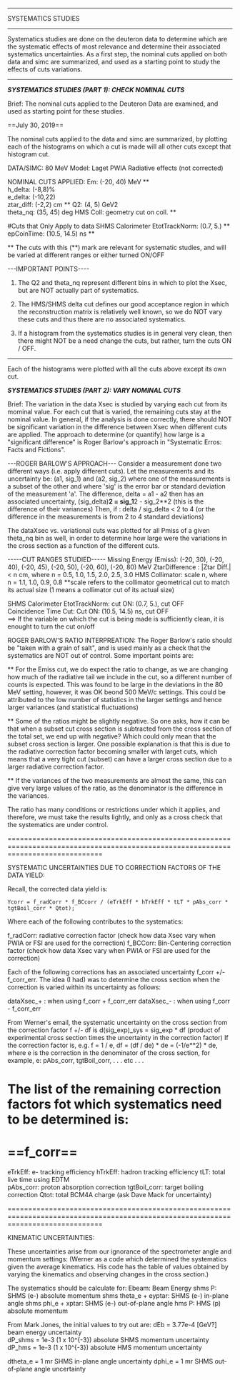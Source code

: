 *********************
SYSTEMATICS STUDIES
*********************

Systematics studies are done on the deuteron data to determine which are the
systematic effects of most relevance and determine their associated systematics
uncertainties.  As a first step, the nominal cuts applied on both data and simc
are summarized, and used as a starting point to study the effects of cuts variations. 

------------------------

***SYSTEMATICS STUDIES (PART 1): CHECK NOMINAL CUTS***

Brief: The nominal cuts applied to the Deuteron Data are examined, and used as starting point for these studies.

==July 30, 2019==

The nominal cuts applied to the data and simc are summarized, by plotting each of the histograms
on which a cut is made will all other cuts except that histogram cut. 

DATA/SIMC: 80 MeV
Model: Laget PWIA
Radiative effects (not corrected)

NOMINAL CUTS APPLIED: 
Em:        (-20, 40) MeV          **    
h_delta:   (-8,8)%  
e_delta:   (-10,22)   
ztar_diff: (-2,2) cm              **
Q2:        (4, 5) GeV2  
theta_nq:  (35, 45) deg
HMS Coll:  geometry cut on coll.  **

#Cuts that Only Apply to data
SHMS Calorimeter EtotTrackNorm: (0.7, 5.)          **    
epCoinTime:                     (10.5, 14.5) ns    **

** The cuts with this (**) mark are relevant for systematic studies, and will be varied at different ranges or either turned ON/OFF

---IMPORTANT POINTS---- 
1) The Q2 and theta_nq represent different bins in which to plot the Xsec, but are NOT actually part of systematics.

2) The HMS/SHMS delta cut defines our good acceptance region in which the reconstruction matrix is relatively well known,
   so we do NOT vary these cuts and thus there are no associated systematics.

3) If a histogram from the systematics studies is in general very clean, then there might NOT be a need change the cuts, but
   rather, turn the cuts ON / OFF.    

----------------------


Each of the histograms were plotted with all the cuts above except its own cut. 

***SYSTEMATICS STUDIES (PART 2): VARY NOMINAL CUTS***

Brief: The variation in the data Xsec is studied by varying each cut from its 
mominal value. For each cut that is varied, the remaining cuts stay at the nominal
value. In general, if the analysis is done correctly, there should NOT be significant 
variation in the difference between Xsec when different cuts are applied. The approach to determine (or quantify) 
how large is a "significant difference" is Roger Barlow's approach in "Systematic Erros: Facts and Fictions".

---ROGER BARLOW'S APPROACH---
Consider a measurement done two different ways (i.e. apply different cuts). Let the measurements and its uncertainty be:
(a1, sig_1) and (a2, sig_2) where one of the measurements is a subset of the other and where 'sig' is the error bar or standard deviation of the measurement 'a'.
The difference, delta = a1 - a2 then has an associated uncertainty, (sig_delta)**2 = sig_1**2 - sig_2**2  (this is the difference of their variances)
Then, if : 
      	   delta / sig_delta < 2 to 4 (or the difference in the measurements is from 2 to 4 standard deviations)


The dataXsec vs. variational cuts was plotted for all Pmiss of a given theta_nq bin as well, in order to determine how large were
the variations in the cross section as a function of the different cuts. 


-----CUT RANGES STUDIED-----
Missing Energy (Emiss): (-20, 30),  (-20, 40), (-20, 45), (-20, 50), (-20, 60), (-20, 80) MeV
ZtarDifference : |Ztar Diff.| < n cm,   where n = 0.5, 1.0, 1.5, 2.0, 2.5, 3.0
HMS Collimator: scale n, where n = 1.1, 1.0, 0.9, 0.8     **scale refers to the collimator geometrical cut to match its actual size (1 means a collimator cut of its actual size)

SHMS Calorimeter EtotTrackNorm: cut ON: (0.7, 5.), cut OFF  
Coincidence Time Cut:   Cut ON: (10.5, 14.5) ns, cut OFF   
==> If the variable on which the cut is being made is sufficiently clean, it is enought to turn the cut on/off

ROGER BARLOW'S RATIO INTERPREATION:
The Roger Barlow's ratio should be "taken with a grain of salt", and is used mainly as a check that the systematics are NOT
out of control. Some important points are:

** For the Emiss cut, we do expect the ratio to change, as we are changing how much of the radiative tail we include in the cut,
   so a different number of counts is expected. This was found to be large in the deviations in the 80 MeV setting, however, it
   was OK beond 500 MeV/c settings. This could be attributed to the low number of statistics in the larger settings and hence
   larger variances (and statistical fluctuations)

** Some of the ratios might be slightly negative. So one asks, how it can be that when a subset cut cross section is subtracted
   from the cross section of the total set, we end up with negative? Which could only mean that the subset cross section is larger.
   One possible explanation is that this is due to the radiative correction factor becoming smaller with larget cuts, which means
   that a very tight cut (subset) can have a larger cross section due to a larger radiative correction factor.

** If the variances of the two measurements are almost the same, this can give very large values of the ratio, as the denominator
   is the difference in the variances. 

The ratio has many conditions or restrictions under which it applies, and therefore, we must take the results lightly, and only
as a cross check that the systematics are under control.

===================================================================================================================================

SYSTEMATIC UNCERTAINTIES DUE TO CORRECTION FACTORS OF THE DATA YIELD:

Recall, the corrected data yield is:

    Ycorr = f_radCorr * f_BCcorr / (eTrkEff * hTrkEff * tLT * pAbs_corr * tgtBoil_corr * Qtot);

Where each of the following contributes to the systematics:

f_radCorr: radiative correction factor (check how data Xsec vary when PWIA or FSI are used for the correction)
f_BCCorr: Bin-Centering correction factor (check how data Xsec vary when PWIA or FSI are used for the correction)

Each of the following corrections has an associated uncertainty f_corr +/- f_corr_err.  The idea (I had) was to
determine the cross section when the correction is varied within its uncertainty as follows:

dataXsec_+ : when using f_corr + f_corr_err
dataXsec_- : when using f_corr - f_corr_err

From Werner's email, the systematic uncertainty on the cross section from the correction factor f +/- df
is d(sig_exp)_sys = sig_exp * df  (product of experimental cross section times the uncertainty in the correction factor)
If the correction factor is, e.g. f = 1 / e,  df  = (df / de) * de = (-1/e**2) * de, where e is the correction in the denominator of the
cross section, for example, e: pAbs_corr, tgtBoil_corr, . . . etc . . .

The list of the remaining correction factors fot which systematics need to be determined is:
==========
==f_corr==
==========
eTrkEff:        e- tracking efficiency
hTrkEff:        hadron tracking efficiency
tLT:            total live time using EDTM    
pAbs_corr:      proton absorption correction
tgtBoil_corr:   target boiling correction
Qtot:           total BCM4A charge (ask Dave Mack for uncertainty)

===================================================================================================================================

KINEMATIC UNCERTAINTIES:

These uncertainties arise from our ignorance of the spectrometer angle and momentum settings:
(Werner as a code which determined the systematics given the average kinematics. His code has the table of values
obtained by varying the kinematics and observing changes in the cross section.)

The systematics should be calculate for:
Ebeam: Beam Energy
shms P:  SHMS (e-) absolute momentum
shms theta_e + eyptar: SHMS (e-) in-plane angle
shms phi_e + xptar: SHMS (e-) out-of-plane angle
hms P: HMS (p) absolute momentum

From Mark Jones, the initial values to try out are:
dEb     =  3.77e-4  [GeV?]         beam energy uncertainty  
dP_shms =  1e-3 (1 x 10^{-3})      absolute SHMS momentum uncertainty
dP_hms  =  1e-3 (1 x 10^{-3})      absolute HMS  momentum uncertainty

dtheta_e =  1 mr                   SHMS in-plane angle uncertainty
dphi_e   =  1 mr		   SHMS out-of-plane angle uncertainty




